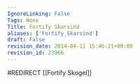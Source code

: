 ```yaml
---
IgnoreLinking: False
Tags: None
Title: Fortify Skarsind
aliases: ['Fortify_Skarsind']
draft: False
revision_date: 2014-04-11 15:46:21+00:00
revision_id: 23966
---
```


#REDIRECT [[Fortify Skogei]]